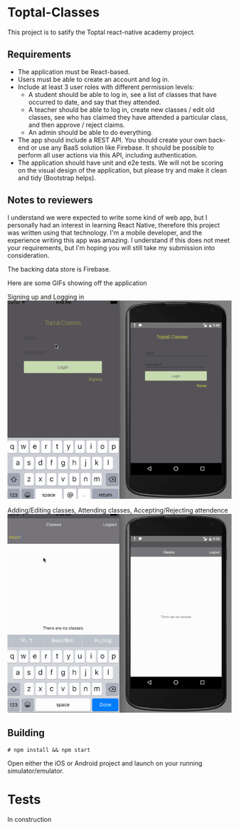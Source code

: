 # Toptal-Classes

This project is to satify the Toptal react-native academy project. 

## Requirements

* The application must be React-based.
* Users must be able to create an account and log in.
* Include at least 3 user roles with different permission levels:
  * A student should be able to log in, see a list of classes that have occurred to date, and say that they attended.
  * A teacher should be able to log in, create new classes / edit old classes, see who has claimed they have attended a particular class, and then approve / reject claims.
  * An admin should be able to do everything.
* The app should include a REST API. You should create your own back-end or use any BaaS solution like Firebase. It should be possible to perform all user actions via this API, including authentication.
* The application should have unit and e2e tests.
We will not be scoring on the visual design of the application, but please try and make it clean and tidy (Bootstrap helps).

## Notes to reviewers

I understand we were expected to write some kind of web app, but I personally had an interest in learning React Native, therefore this project was written using that technology. I'm a mobile developer, and the experience writing this app was amazing. I understand if this does not meet your requirements, but I'm hoping you will still take my submission into consideration.

The backing data store is Firebase.

Here are some GIFs showing off the application

Signing up and Logging in
![](https://github.com/vijaysharm/toptal-classes/blob/master/signup-login.gif)

Adding/Editing classes, Attending classes, Accepting/Rejecting attendence
![](https://github.com/vijaysharm/toptal-classes/blob/master/toptal-classes.gif)

## Building

```
# npm install && npm start
```

Open either the iOS or Android project and launch on your running simulator/emulator.

# Tests

In construction
